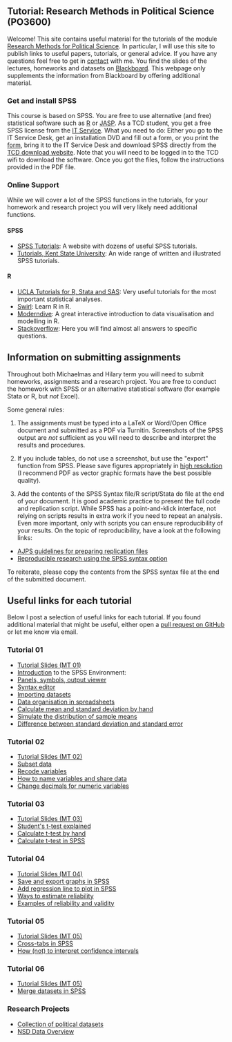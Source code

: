 ## Tutorial: Research Methods in Political Science (PO3600)

Welcome! This site contains useful material for the tutorials of the module [Research Methods for Political Science](https://www.tcd.ie/Political_Science/undergraduate/module-outlines/js/research-methods/). In particular, I will use this site to publish links to useful papers, tutorials, or general advice. If you have any questions feel free to get in [contact](http://muellerstefan.net/#contact) with me. You find the slides of the lectures, homeworks and datasets on [Blackboard](http://tcd.ie/blackboard). This webpage only supplements the information from Blackboard by offering additional material.

### Get and install SPSS

This course is based on SPSS. You are free to use alternative (and free) statistical software such as [R](https://www.r-project.org) or [JASP](https://jasp-stats.org). As a TCD student, you get a free SPSS license from the [IT Service](https://www.tcd.ie/itservices/help/it-service-desk-contact.php). What you need to do: Either you go to the IT Service Desk, get an installation DVD and fill out a form, or you print the [form](https://www.tcd.ie/itservices/assets/doc/purchase_local/SPSS-Form.pdf), bring it to the IT Service Desk and download SPSS directly from the [TCD download website](https://software.tcd.ie). Note that you will need to be logged in to the TCD wifi to download the software. Once you got the files, follow the instructions provided in the PDF file. 

### Online Support

While we will cover a lot of the SPSS functions in the tutorials, for your homework and research project you will very likely need additional functions.

#### SPSS

- [SPSS Tutorials](https://www.spss-tutorials.com): A website with dozens of useful SPSS tutorials.
- [Tutorials, Kent State University](https://libguides.library.kent.edu/SPSS/home): An wide range of written and illustrated  SPSS tutorials.

#### R

- [UCLA Tutorials for R, Stata and SAS](https://stats.idre.ucla.edu/other/dae/): Very useful tutorials for the most important statistical analyses.
- [Swirl](http://swirlstats.com): Learn R in R.
- [Moderndive](http://www.moderndive.com): A great interactive introduction to data visualisation and modelling in R.
- [Stackoverflow](https://stackoverflow.com/questions/tagged/r): Here you will find almost all answers to specific questions.

## Information on submitting assignments

Throughout both Michaelmas and Hilary term you will need to submit homeworks, assignments and a research project. You are free to conduct the homework with SPSS or an alternative statistical software (for example Stata or R, but _not_ Excel).

Some general rules: 
1. The assignments must be typed into a LaTeX or Word/Open Office document and submitted as a PDF via Turnitin. Screenshots of the SPSS output are _not_ sufficient as you will need to describe and interpret the results and procedures.

2. If you include tables, do not use a screenshot, but use the "export" function from SPSS. Please save figures appropriately in [high resolution](https://thepoliticalmethodologist.com/2013/11/25/making-high-resolution-graphics-for-academic-publishing/) (I recommend PDF as vector graphic formats have the best possible quality).

3. Add the contents of the SPSS Syntax file/R script/Stata do file at the end of your document. It is good academic practice to present the full code and replication script. While SPSS has a point-and-klick interface, not relying on scripts results in extra work if you need to repeat an analysis. Even more important, only with scripts you can ensure reproducibility of your results. On the topic of reproducibility, have a look at the following links: 
- [AJPS guidelines for preparing replication files](https://ajpsblogging.files.wordpress.com/2016/05/ajps-replic-guidelines-ver-2-1.pdf)
- [Reproducible research using the SPSS syntax option](https://libguides.library.kent.edu/SPSS/Syntax)

To reiterate, please copy the contents from the SPSS syntax file at the end of the submitted document.

## Useful links for each tutorial

Below I post a selection of useful links for each tutorial. If you found additional material that might be useful, either open a [pull request on GitHub](https://help.github.com/articles/about-pull-requests/) or let me know via email.

### Tutorial 01

- [Tutorial Slides (MT 01)](https://github.com/stefan-mueller/po3600/blob/master/slides/mt_tut_01.pdf)
- [Introduction](https://libguides.library.kent.edu/SPSS/GettingStarted) to the SPSS Environment: 
- [Panels, symbols, output viewer](https://libguides.library.kent.edu/SPSS/Environment)
- [Syntax editor](https://www.spss-tutorials.com/spss-syntax-editor-window/)
- [Importing datasets](https://libguides.library.kent.edu/SPSS/ImportData)
- [Data organisation in spreadsheets](https://peerj.com/preprints/3183.pdf)
- [Calculate mean and standard deviation by hand](https://www.mathsisfun.com/data/standard-deviation-formulas.html)
- [Simulate the distribution of sample means](ttp://onlinestatbook.com/stat_sim/sampling_dist/)
- [Difference between standard deviation and standard error](https://www.ncbi.nlm.nih.gov/pmc/articles/PMC3148365/pdf/11999_2011_Article_1908.pdf)

### Tutorial 02

- [Tutorial Slides (MT 02)](https://github.com/stefan-mueller/po3600/blob/master/slides/mt_tut_02.pdf)
- [Subset data](https://stats.idre.ucla.edu/spss/modules/ubsetting-data/)
- [Recode variables](https://libguides.library.kent.edu/SPSS/RecodeVariables)
- [How to name variables and share data](https://doi.org/10.7287/peerj.preprints.3139v3)
- [Change decimals for numeric variables](http://www.theanalysisfactor.com/variable-formats-in-spss-syntax/)

### Tutorial 03

- [Tutorial Slides (MT 03)](https://github.com/stefan-mueller/po3600/blob/master/slides/mt_tut_03.pdf)
- [Student's t-test explained](https://www.youtube.com/watch?v=pTmLQvMM-1M)
- [Calculate t-test by hand](http://www.statisticshowto.com/probability-and-statistics/t-test/)
- [Calculate t-test in SPSS](https://statistics.laerd.com/spss-tutorials/one-sample-t-test-using-spss-statistics.php)

### Tutorial 04

- [Tutorial Slides (MT 04)](https://github.com/stefan-mueller/po3600/blob/master/slides/mt_tut_04.pdf)
- [Save and export graphs in SPSS](https://www.ibm.com/support/knowledgecenter/en/SS3RA7_15.0.0/com.ibm.spss.modeler.help/graphs_filemenu_options.htm)
- [Add regression line to plot in SPSS](http://www.unige.ch/ses/sococ/cl/spss/eda/smoothing1.html)
- [Ways to estimate reliability](https://measuringu.com/measure-reliability/)
- [Examples of reliability and validity](https://chfasoa.uni.edu/reliabilityandvalidity.htm)


### Tutorial 05

- [Tutorial Slides (MT 05)](https://github.com/stefan-mueller/po3600/blob/master/slides/mt_tut_05.pdf)
- [Cross-tabs in SPSS](https://libguides.library.kent.edu/SPSS/Crosstabs)
- [How (not) to interpret confidence intervals](https://www.mathbootcamps.com/interpreting-confidence-intervals/)

### Tutorial 06

- [Tutorial Slides (MT 05)](https://github.com/stefan-mueller/po3600/blob/master/slides/mt_tut_06.pdf)
- [Merge datasets in SPSS](http://www.d.umn.edu/~mcoleman/tutorials/spss/merge.html)


### Research Projects

- [Collection of political datasets](https://github.com/erikgahner/PolData)
- [NSD Data Overview](http://www.nsd.uib.no/nsd/english/datatjenester.html)